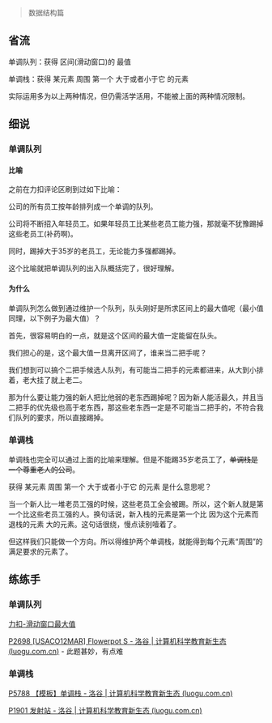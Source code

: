 > 数据结构篇
## 省流

单调队列：获得 区间(滑动窗口)的 最值

单调栈：获得 某元素 周围 第一个 大于或者小于它 的元素

实际运用多为以上两种情况，但仍需活学活用，不能被上面的两种情况限制。

## 细说

### 单调队列

#### 比喻

之前在力扣评论区刷到过如下比喻：

公司的所有员工按年龄排列成一个单调的队列。

公司将不断招入年轻员工。如果年轻员工比某些老员工能力强，那就毫不犹豫踢掉这些老员工(补药啊)。

同时，踢掉大于35岁的老员工，无论能力多强都踢掉。

这个比喻就把单调队列的出入队概括完了，很好理解。

#### 为什么

单调队列怎么做到通过维护一个队列，队头刚好是所求区间上的最大值呢（最小值同理，以下例子为最大值）？

首先，很容易明白的一点，就是这个区间的最大值一定能留在队头。

我们担心的是，这个最大值一旦离开区间了，谁来当二把手呢？

我们想到可以搞个二把手候选人队列，有可能当二把手的元素都进来，从大到小排着，老大挂了就上老二。

那为什么要让能力强的新人把比他弱的老东西踢掉呢？因为新人能活最久，并且当二把手的优先级也高于老东西，那这些老东西一定是不可能当二把手的，不符合我们队列的要求，所以直接踢掉。

### 单调栈

单调栈也完全可以通过上面的比喻来理解。但是不能踢35岁老员工了，~~单调栈是一个尊重老人的公司~~。

获得 某元素 周围 第一个 大于或者小于它 的元素 是什么意思呢？

当一个新人比一堆老员工强的时候，这些老员工全会被踢。所以，这个新人就是第一个比这些老员工强的人。换句话说，新入栈的元素是第一个比  因为这个元素而退栈的元素  大的元素。这句话很绕，慢点读别噎着了。

但这样我们只能做一个方向。所以得维护两个单调栈，就能得到每个元素“周围”的满足要求的元素了。

## 练练手

### 单调队列

[力扣-滑动窗口最大值](https://leetcode.cn/problems/sliding-window-maximum/description/?envType=study-plan-v2&envId=top-100-liked)

[P2698 [USACO12MAR] Flowerpot S - 洛谷 | 计算机科学教育新生态 (luogu.com.cn)](https://www.luogu.com.cn/problem/P2698) - 此题甚妙，有点难

### 单调栈

[P5788 【模板】单调栈 - 洛谷 | 计算机科学教育新生态 (luogu.com.cn)](https://www.luogu.com.cn/problem/P5788)

[P1901 发射站 - 洛谷 | 计算机科学教育新生态 (luogu.com.cn)](https://www.luogu.com.cn/problem/P1901)
